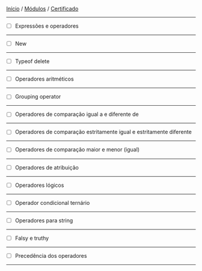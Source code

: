 [Início](https://github.com/Thalyalm/rocketseat-trilha-fundamentar) /
[Módulos](https://github.com/Thalyalm/rocketseat-trilha-fundamentar/tree/main/modulos/readme.md) /
[Certificado](https://github.com/Thalyalm/rocketseat-trilha-fundamentar/tree/main/certificado)

---

- [ ] Expressões e operadores

---

- [ ] New

---

- [ ] Typeof delete

---

- [ ] Operadores aritméticos

---

- [ ] Grouping operator

---

- [ ] Operadores de comparação igual a e diferente de

---

- [ ] Operadores de comparação estritamente igual e estritamente diferente

---

- [ ] Operadores de comparação maior e menor (igual)

---

- [ ] Operadores de atribuição

---

- [ ] Operadores lógicos

---

- [ ] Operador condicional ternário

---

- [ ] Operadores para string

---

- [ ] Falsy e truthy

---

- [ ] Precedência dos operadores

---